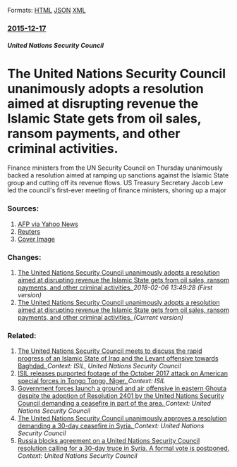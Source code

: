 
Formats: [HTML](/news/2015/12/17/the-united-nations-security-council-unanimously-adopts-a-resolution-aimed-at-disrupting-revenue-the-islamic-state-gets-from-oil-sales-rans.html)  [JSON](/news/2015/12/17/the-united-nations-security-council-unanimously-adopts-a-resolution-aimed-at-disrupting-revenue-the-islamic-state-gets-from-oil-sales-rans.json)  [XML](/news/2015/12/17/the-united-nations-security-council-unanimously-adopts-a-resolution-aimed-at-disrupting-revenue-the-islamic-state-gets-from-oil-sales-rans.xml)  

### [2015-12-17](/news/2015/12/17/index.md)

##### United Nations Security Council
#  The United Nations Security Council unanimously adopts a resolution aimed at disrupting revenue the Islamic State gets from oil sales, ransom payments, and other criminal activities. 

Finance ministers from the UN Security Council on Thursday unanimously backed a resolution aimed at ramping up sanctions against the Islamic State group and cutting off its revenue flows. US Treasury Secretary Jacob Lew led the council&#x27;s first-ever meeting of finance ministers, shoring up a major


### Sources:

1. [AFP via Yahoo News](https://news.yahoo.com/un-unanimously-adopts-resolution-targeting-finances-203644810.html)
2. [Reuters](https://www.reuters.com/article/us-mideast-crisis-islamic-state-un-idUSKBN0U030P20151217)
2. [Cover Image](https://s.yimg.com/uu/api/res/1.2/M2tLd851WvuZEbsB3D5BXg--~B/aD01NjI7dz0xMDI0O3NtPTE7YXBwaWQ9eXRhY2h5b24-/http://media.zenfs.com/en_us/News/afp.com/Part-NIC-Nic6466406-1-1-0.jpg)

### Changes:

1. [The United Nations Security Council unanimously adopts a resolution aimed at disrupting revenue the Islamic State gets from oil sales, ransom payments, and other criminal activities. ](/news/2015/12/17/the-united-nations-security-council-unanimously-adopts-a-resolution-aimed-at-disrupting-revenue-the-islamic-state-gets-from-oil-sales-ranso.md) _2018-02-06 13:49:28 (First version)_
1. [ The United Nations Security Council unanimously adopts a resolution aimed at disrupting revenue the Islamic State gets from oil sales, ransom payments, and other criminal activities. ](/news/2015/12/17/the-united-nations-security-council-unanimously-adopts-a-resolution-aimed-at-disrupting-revenue-the-islamic-state-gets-from-oil-sales-rans.md) _(Current version)_

### Related:

1. [The United Nations Security Council meets to discuss the rapid progress of an Islamic State of Iraq and the Levant offensive towards Baghdad. ](/news/2014/06/12/the-united-nations-security-council-meets-to-discuss-the-rapid-progress-of-an-islamic-state-of-iraq-and-the-levant-offensive-towards-baghdad.md) _Context: ISIL, United Nations Security Council_
2. [ISIL releases purported footage of the October 2017 attack on American special forces in Tongo Tongo, Niger. ](/news/2018/03/5/isil-releases-purported-footage-of-the-october-2017-attack-on-american-special-forces-in-tongo-tongo-niger.md) _Context: ISIL_
3. [Government forces launch a ground and air offensive in eastern Ghouta despite the adoption of Resolution 2401 by the United Nations Security Council demanding a ceasefire in part of the area. ](/news/2018/02/25/government-forces-launch-a-ground-and-air-offensive-in-eastern-ghouta-despite-the-adoption-of-resolution-2401-by-the-united-nations-security.md) _Context: United Nations Security Council_
4. [The United Nations Security Council unanimously approves a resolution demanding a 30-day ceasefire in Syria. ](/news/2018/02/24/the-united-nations-security-council-unanimously-approves-a-resolution-demanding-a-30-day-ceasefire-in-syria.md) _Context: United Nations Security Council_
5. [Russia blocks agreement on a United Nations Security Council resolution calling for a 30-day truce in Syria. A formal vote is postponed. ](/news/2018/02/22/russia-blocks-agreement-on-a-united-nations-security-council-resolution-calling-for-a-30-day-truce-in-syria-a-formal-vote-is-postponed.md) _Context: United Nations Security Council_

